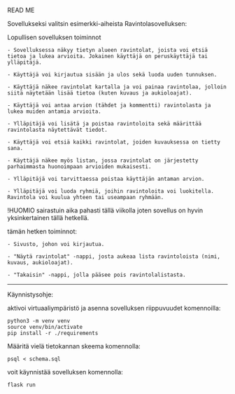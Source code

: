 READ ME

Sovellukseksi valitsin esimerkki-aiheista Ravintolasovelluksen:

Lopullisen sovelluksen toiminnot
	
	- Sovelluksessa näkyy tietyn alueen ravintolat, joista voi etsiä tietoa ja lukea arvioita. Jokainen käyttäjä on peruskäyttäjä tai ylläpitäjä.
 
	- Käyttäjä voi kirjautua sisään ja ulos sekä luoda uuden tunnuksen.
 
	- Käyttäjä näkee ravintolat kartalla ja voi painaa ravintolaa, jolloin siitä näytetään lisää tietoa (kuten kuvaus ja aukioloajat).
 
	- Käyttäjä voi antaa arvion (tähdet ja kommentti) ravintolasta ja lukea muiden antamia arvioita.
 
	- Ylläpitäjä voi lisätä ja poistaa ravintoloita sekä määrittää ravintolasta näytettävät tiedot.
 
	- Käyttäjä voi etsiä kaikki ravintolat, joiden kuvauksessa on tietty sana.
 
	- Käyttäjä näkee myös listan, jossa ravintolat on järjestetty parhaimmasta huonoimpaan arvioiden mukaisesti.
 
	- Ylläpitäjä voi tarvittaessa poistaa käyttäjän antaman arvion.
 
	- Ylläpitäjä voi luoda ryhmiä, joihin ravintoloita voi luokitella. Ravintola voi kuulua yhteen tai useampaan ryhmään.




!HUOMIO
sairastuin aika pahasti tällä viikolla joten sovellus on hyvin yksinkertainen tällä hetkellä.

tämän hetken toiminnot:
	
	- Sivusto, johon voi kirjautua.
 
	- "Näytä ravintolat" -nappi, josta aukeaa lista ravintoloista (nimi, kuvaus, aukioloajat).
 
	- "Takaisin" -nappi, jolla pääsee pois ravintolalistasta.


------------------------------------------------------------------------------------------
Käynnistysohje:

aktivoi virtuaaliympäristö ja asenna sovelluksen riippuvuudet komennoilla:

	python3 -m venv venv
	source venv/bin/activate
	pip install -r ./requirements

Määritä vielä tietokannan skeema komennolla:

	psql < schema.sql
	
voit käynnistää sovelluksen komennolla:
	
	flask run
	
	

